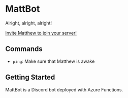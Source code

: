 # MattBot

Alright, alright, alright!

[Invite Matthew to join your server!](https://discord.com/api/oauth2/authorize?client_id=862484713884221452&permissions=0&scope=bot%20applications.commands)

## Commands

- `ping`: Make sure that Matthew is awake

## Getting Started

MattBot is a Discord bot deployed with Azure Functions.
